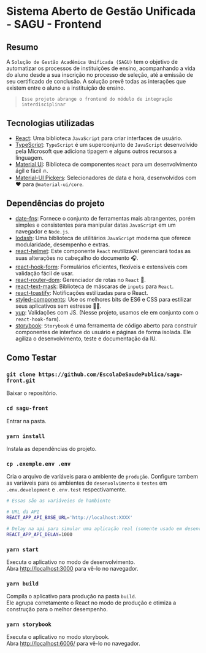 # Sistema Aberto de Gestão Unificada - SAGU - Frontend

## Resumo

A `Solução de Gestão Acadêmica Unificada (SAGU)` tem o objetivo de automatizar os processos de instituições de ensino, acompanhando a vida do aluno desde a sua inscrição no processo de seleção, até a emissão de seu certificado de conclusão. A solução prevê todas as interações que existem entre o aluno e a instituição de ensino.

> `Esse projeto abrange o frontend do módulo de integração interdisciplinar`

## Tecnologias utilizadas

- [React](https://pt-br.reactjs.org/): Uma biblioteca `JavaScript` para criar interfaces de usuário.
- [TypeScript](https://www.typescriptlang.org/): `TypeScript` é um superconjunto de `JavaScript` desenvolvido pela Microsoft que adiciona tipagem e alguns outros recursos a linguagem.
- [Material UI](https://material-ui.com/pt/): Biblioteca de componentes `React` para um desenvolvimento ágil e fácil 🔥.
- [Material-UI Pickers](https://material-ui.com/pt/): Selecionadores de data e hora, desenvolvidos com ❤️ para `@material-ui/core`.

## Dependências do projeto

- [date-fns](https://date-fns.org/): Fornece o conjunto de ferramentas mais abrangentes, porém simples e consistentes para manipular datas `JavaScript` em um navegador e `Node.js`.
- [lodash](https://lodash.com/): Uma biblioteca de utilitários `JavaScript` moderna que oferece modularidade, desempenho e extras.
- [react-helmet](https://github.com/nfl/react-helmet): Este componente `React` reutilizável gerenciará todas as suas alterações no cabeçalho do documento 🎧.
- [react-hook-form](https://react-hook-form.com/): Formulários eficientes, flexíveis e extensíveis com validação fácil de usar.
- [react-router-dom](https://reactrouter.com/web/guides/quick-start): Gerenciador de rotas no `React` 📍.
- [react-text-mask](https://github.com/text-mask/text-mask): Biblioteca de máscaras de `inputs` para `React`.
- [react-toastify](https://fkhadra.github.io/react-toastify/introduction): Notificações estilizadas para o React.
- [styled-components](https://styled-components.com/): Use os melhores bits de ES6 e CSS para estilizar seus aplicativos sem estresse 💅🏾.
- [yup](https://github.com/jquense/yup): Validações com JS. (Nesse projeto, usamos ele em conjunto com o `react-hook-form`).
- [storybook](https://storybook.js.org/): `Storybook` é uma ferramenta de código aberto para construir componentes de interface do usuário e páginas de forma isolada. Ele agiliza o desenvolvimento, teste e documentação da IU.

## Como Testar

### `git clone https://github.com/EscolaDeSaudePublica/sagu-front.git`

Baixar o repositório.

### `cd sagu-front`

Entrar na pasta.

### `yarn install`

Instala as dependências do projeto.

### `cp .exemple.env .env`

Cria o arquivo de variáveis para o ambiente de `produção`. Configure tambem as variáveis para os ambientes de `desenvolvimento` e `testes` em `.env.development` e `.env.test` respectivamente.

```bash
# Essas são as variáveies de hambiente

# URL da API
REACT_APP_API_BASE_URL='http://localhost:XXXX'

# Delay na api para simular uma aplicação real (somente usado em desenvolvimento ou test)
REACT_APP_API_DELAY=1000
```

### `yarn start`

Executa o aplicativo no modo de desenvolvimento.\
Abra [http://localhost:3000](http://localhost:3000) para vê-lo no navegador.

### `yarn build`

Compila o aplicativo para produção na pasta `build`.\
Ele agrupa corretamente o React no modo de produção e otimiza a construção para o melhor desempenho.

### `yarn storybook`

Executa o aplicativo no modo storybook.\
Abra [http://localhost:6006/](http://localhost:6006/) para vê-lo no navegador.
